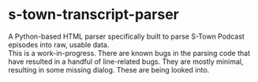 # s-town-transcript-parser
A Python-based HTML parser specifically built to parse S-Town Podcast episodes into raw, usable data.
<br>
This is a work-in-progress. There are known bugs in the parsing code that have resulted in a handful of line-related bugs. They are mostly minimal, resulting in some missing dialog. These are being looked into.
